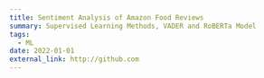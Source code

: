 ```yaml
---
title: Sentiment Analysis of Amazon Food Reviews
summary: Supervised Learning Methods, VADER and RoBERTa Model
tags:
  - ML
date: 2022-01-01
external_link: http://github.com
---
```

